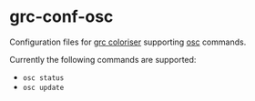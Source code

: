 # grc-conf-osc
Configuration files for [grc coloriser](https://github.com/garabik/grc) supporting [osc](https://en.opensuse.org/openSUSE:OSC) commands.

Currently the following commands are supported:

- `osc status`
- `osc update`
